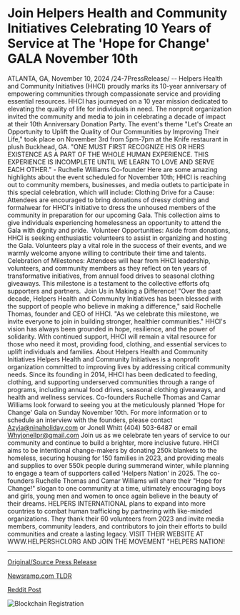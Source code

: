 # Join Helpers Health and Community Initiatives Celebrating 10 Years of Service at The 'Hope for Change' GALA November 10th

ATLANTA, GA, November 10, 2024 /24-7PressRelease/ -- Helpers Health and Community Initiatives (HHCI) proudly marks its 10-year anniversary of empowering communities through compassionate service and providing essential resources.   HHCI has journeyed on a 10 year mission dedicated to elevating the quality of life for individuals in need. The nonproit organization invited the community and media to join in celebrating a decade of impact at their 10th Anniversary Donation Party. The event's theme "Let's Create an Opportunity to Uplift the Quality of Our Communities by Improving Their Life," took place on November 3rd from 5pm-7pm at the Knife restaurant in plush Buckhead, GA.  "ONE MUST FIRST RECOGNIZE HIS OR HERS EXISTENCE AS A PART OF THE WHOLE HUMAN EXPERIENCE. THIS EXPERIENCE IS INCOMPLETE UNTIL WE LEARN TO LOVE AND SERVE EACH OTHER." - Ruchelle Williams Co-founder   Here are some amazing highlights about the event scheduled for November 10th; HHCI is reaching out to community members, businesses, and media outlets to participate in this special celebration, which will include:  Clothing Drive for a Cause: Attendees are encouraged to bring donations of dressy clothing and formalwear for HHCI's initiative to dress the unhoused members of the community in preparation for our upcoming Gala. This collection aims to give individuals experiencing homelessness an opportunity to attend the Gala with dignity and pride.   Volunteer Opportunities: Aside from donations, HHCI is seeking enthusiastic volunteers to assist in organizing and hosting the Gala. Volunteers play a vital role in the success of their events, and we warmly welcome anyone willing to contribute their time and talents.   Celebration of Milestones: Attendees will hear from HHCI leadership, volunteers, and community members as they reflect on ten years of transformative initiatives, from annual food drives to seasonal clothing giveaways. This milestone is a testament to the collective efforts ofq supporters and partners.   Join Us in Making a Difference! "Over the past decade, Helpers Health and Community Initiatives has been blessed with the support of people who believe in making a difference," said Rochelle Thomas, founder and CEO of HHCI. "As we celebrate this milestone, we invite everyone to join in building stronger, healthier communities."  HHCI's vision has always been grounded in hope, resilience, and the power of solidarity. With continued support, HHCI will remain a vital resource for those who need it most, providing food, clothing, and essential services to uplift individuals and families.  About Helpers Health and Community Initiatives  Helpers Health and Community Initiatives is a nonprofit organization committed to improving lives by addressing critical community needs. Since its founding in 2014, HHCI has been dedicated to feeding, clothing, and supporting underserved communities through a range of programs, including annual food drives, seasonal clothing giveaways, and health and wellness services.  Co-founders Ruchelle Thomas and Camar Williams look forward to seeing you at the meticulously planned 'Hope for Change' Gala on Sunday November 10th.  For more information or to schedule an interview with the founders, please contact Azyia@ninaholiday.com or Jonell Whitt (404) 503-6487 or email Whyjonellpr@gmail.com   Join us as we celebrate ten years of service to our community and continue to build a brighter, more inclusive future.  HHCI aims to be intentional change-makers by donating 250k blankets to the homeless, securing housing for 150 families in 2023, and providing meals and supplies to over 550k people during summerand winter, while planning to engage a team of supporters called 'Helpers Nation' in 2025.  The co-founders Ruchelle Thomas and Camar Williams will share their "Hope for Change!" slogan to one community at a time, ultimately encouraging boys and girls, young men and women to once again believe in the beauty of their dreams.  HELPERS INTERNATIONAL plans to expand into more countries to combat human trafficking by partnering with like-minded organizations. They thank their 60 volunteers from 2023 and invite media members, community leaders, and contributors to join their efforts to build communities and create a lasting legacy.  VISIT THEIR WEBSITE AT WWW.HELPERSHCI.ORG AND JOIN THE MOVEMENT "HELPERS NATION! 

---

[Original/Source Press Release](https://www.24-7pressrelease.com/press-release/515748/join-helpers-health-and-community-initiatives-celebrating-10-years-of-service-at-the-hope-for-change-gala-november-10th)
                    

[Newsramp.com TLDR](https://newsramp.com/curated-news/helpers-health-and-community-initiatives-marks-10-year-anniversary-with-donation-party/09644637cf7567346e7e9fcff64fd846) 

 



[Reddit Post](https://www.reddit.com/r/newsramp/comments/1gobmjc/helpers_health_and_community_initiatives_marks/) 



![Blockchain Registration](https://cdn.newsramp.app/24-7PressRelease/qrcode/2411/10/lunaB9g6.webp)